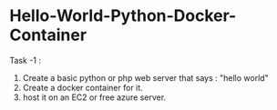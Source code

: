 # Hello-World-Python-Docker-Container
Task -1 :
1) Create a basic python or php web server that says :  "hello world"
2) Create a docker container for it.
3) host it on an EC2 or free azure server.
